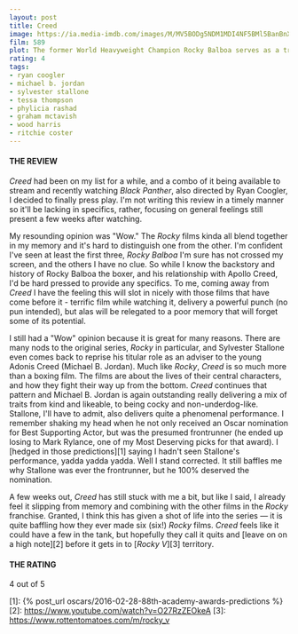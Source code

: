```yaml
---
layout: post
title: Creed
image: https://ia.media-imdb.com/images/M/MV5BODg5NDM1MDI4NF5BMl5BanBnXkFtZTgwMzg0MzQxNzE@._V1_UX182_CR0,0,182,268_AL_.jpg
film: 589
plot: The former World Heavyweight Champion Rocky Balboa serves as a trainer and mentor to Adonis Johnson, the son of his late friend and former rival Apollo Creed.
rating: 4
tags:
- ryan coogler
- michael b. jordan
- sylvester stallone
- tessa thompson
- phylicia rashad
- graham mctavish
- wood harris
- ritchie coster
---
```


#### THE REVIEW
*Creed* had been on my list for a while, and a combo of it being available to stream and recently watching *Black Panther*, also directed by Ryan Coogler, I decided to finally press play. I'm not writing this review in a timely manner so it'll be lacking in specifics, rather, focusing on general feelings still present a few weeks after watching.

My resounding opinion was "Wow." The *Rocky* films kinda all blend together in my memory and it's hard to distinguish one from the other. I'm confident I've seen at least the first three, *Rocky Balboa* I'm sure has not crossed my screen, and the others I have no clue. So while I know the backstory and history of Rocky Balboa the boxer, and his relationship with Apollo Creed, I'd be hard pressed to provide any specifics. To me, coming away from *Creed* I have the feeling this will slot in nicely with those films that have come before it - terrific film while watching it, delivery a powerful punch (no pun intended), but alas will be relegated to a poor memory that will forget some of its potential.

I still had a "Wow" opinion because it is great for many reasons. There are many nods to the original series, *Rocky* in particular, and Sylvester Stallone even comes back to reprise his titular role as an adviser to the young Adonis Creed (Michael B. Jordan). Much like *Rocky*, *Creed* is so much more than a boxing film. The films are about the lives of their central characters, and how they fight their way up from the bottom. *Creed* continues that pattern and Michael B. Jordan is again outstanding really delivering a mix of traits from kind and likeable, to being cocky and non-underdog-like. Stallone, I'll have to admit, also delivers quite a phenomenal performance. I remember shaking my head when he not only received an Oscar nomination for Best Supporting Actor, but was the presumed frontrunner (he ended up losing to Mark Rylance, one of my Most Deserving picks for that award). I [hedged in those predictions][1] saying I hadn't seen Stallone's performance, yadda yadda yadda. Well I stand corrected. It still baffles me why Stallone was ever the frontrunner, but he 100% deserved the nomination.

A few weeks out, *Creed* has still stuck with me a bit, but like I said, I already feel it slipping from memory and combining with the other films in the *Rocky* franchise. Granted, I think this has given a shot of life into the series — it is quite baffling how they ever made six (six!) *Rocky* films. *Creed* feels like it could have a few in the tank, but hopefully they call it quits and [leave on on a high note][2] before it gets in to [*Rocky V*][3] territory.

#### THE RATING
4 out of 5

[1]: {% post_url oscars/2016-02-28-88th-academy-awards-predictions %}
[2]: https://www.youtube.com/watch?v=O27RzZEOkeA
[3]: https://www.rottentomatoes.com/m/rocky_v